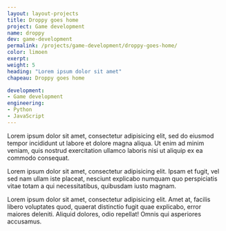 ```yaml
---
layout: layout-projects
title: Droppy goes home
project: Game development
name: droppy
dev: game-development
permalink: /projects/game-development/droppy-goes-home/
color: limoen
exerpt:
weight: 5
heading: "Lorem ipsum dolor sit amet"
chapeau: Droppy goes home

development:
- Game development
engineering:
- Python
- JavaScript
---
```


Lorem ipsum dolor sit amet, consectetur adipisicing elit, sed do eiusmod tempor incididunt ut labore et dolore magna aliqua. Ut enim ad minim veniam, quis nostrud exercitation ullamco laboris nisi ut aliquip ex ea commodo consequat.

Lorem ipsum dolor sit amet, consectetur adipisicing elit. Ipsam et fugit, vel sed nam ullam iste placeat, nesciunt explicabo numquam quo perspiciatis vitae totam a qui necessitatibus, quibusdam iusto magnam.

Lorem ipsum dolor sit amet, consectetur adipisicing elit. Amet at, facilis libero voluptates quod, quaerat distinctio fugit quae explicabo, error maiores deleniti. Aliquid dolores, odio repellat! Omnis qui asperiores accusamus.
